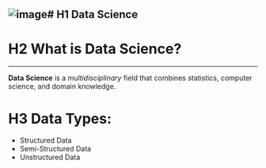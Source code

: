 ![image](https://github.com/user-attachments/assets/7aba98c9-dd40-44f9-9f39-b447a3fd2e20)# H1 Data Science
---
# H2 What is Data Science?
---
**Data Science** is a *multidisciplinary* field that combines statistics, computer science, and domain knowledge.



# H3 **Data Types:**
- Structured Data
- Semi-Structured Data
- Unstructured Data



